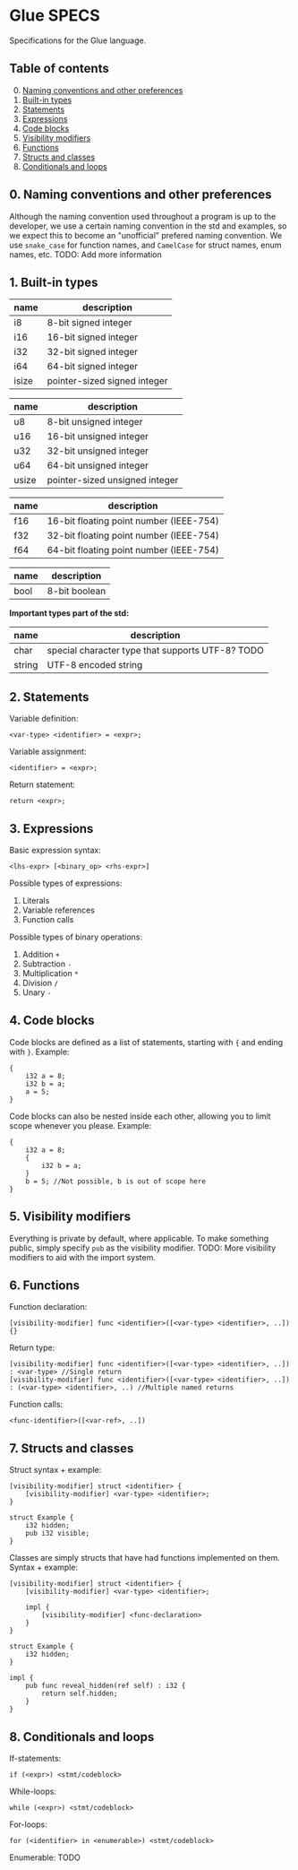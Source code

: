 # Glue SPECS
Specifications for the Glue language.

## Table of contents
0. [Naming conventions and other preferences](https://github.com/GlueLanguage/Glue/blob/main/SPECS.md#0-naming-conventions-and-other-preferences)
1. [Built-in types](https://github.com/GlueLanguage/Glue/blob/main/SPECS.md#1-built-in-types)
2. [Statements](https://github.com/GlueLanguage/Glue/blob/main/SPECS.md#2-statements)
3. [Expressions](https://github.com/GlueLanguage/Glue/blob/main/SPECS.md#3-expressions)
4. [Code blocks](https://github.com/GlueLanguage/Glue/blob/main/SPECS.md#4-code-blocks)
5. [Visibility modifiers](https://github.com/GlueLanguage/Glue/blob/main/SPECS.md#5-visibility-modifiers)
6. [Functions](https://github.com/GlueLanguage/Glue/blob/main/SPECS.md#6-functions)
7. [Structs and classes](https://github.com/GlueLanguage/Glue/blob/main/SPECS.md#7-structs-and-classes)
8. [Conditionals and loops](https://github.com/GlueLanguage/Glue/blob/main/SPECS.md#8-conditionals-and-loops)

## 0. Naming conventions and other preferences
Although the naming convention used throughout a program is up to the developer, we use a certain naming convention in the std and examples, so we expect this to become an "unofficial" prefered naming convention. We use `snake_case` for function names, and `CamelCase` for struct names, enum names, etc.
TODO: Add more information

## 1. Built-in types
name | description
-----|--------------
i8     | 8-bit signed integer
i16    | 16-bit signed integer
i32    | 32-bit signed integer
i64    | 64-bit signed integer
isize  | pointer-sized signed integer

name | description
-----|--------------
u8     | 8-bit unsigned integer
u16    | 16-bit unsigned integer
u32    | 32-bit unsigned integer
u64    | 64-bit unsigned integer
usize  | pointer-sized unsigned integer

name | description
-----|--------------
f16 | 16-bit floating point number (IEEE-754)
f32 | 32-bit floating point number (IEEE-754)
f64 | 64-bit floating point number (IEEE-754)

name | description
-----|--------------
bool | 8-bit boolean

**Important types part of the std:**

name | description
-----|--------------
char   | special character type that supports UTF-8? TODO
string | UTF-8 encoded string

## 2. Statements
Variable definition:
```
<var-type> <identifier> = <expr>;
```

Variable assignment:
```
<identifier> = <expr>;
```

Return statement:
```glue
return <expr>;
```

## 3. Expressions
Basic expression syntax:
```
<lhs-expr> [<binary_op> <rhs-expr>]
```

Possible types of expressions:
1. Literals
2. Variable references
3. Function calls

Possible types of binary operations:
1. Addition `+`
2. Subtraction `-`
3. Multiplication `*`
4. Division `/`
5. Unary `-`

## 4. Code blocks
Code blocks are defined as a list of statements, starting with `{` and ending with `}`.
Example:
```glue
{
	i32 a = 8;
	i32 b = a;
	a = 5;
}
```

Code blocks can also be nested inside each other, allowing you to limit scope whenever you please.
Example:
```glue
{
	i32 a = 8;
	{
		i32 b = a;
	}
	b = 5; //Not possible, b is out of scope here
}
```

## 5. Visibility modifiers
Everything is private by default, where applicable.
To make something public, simply specify `pub` as the visibility modifier.
TODO: More visibility modifiers to aid with the import system.

## 6. Functions
Function declaration:
```
[visibility-modifier] func <identifier>([<var-type> <identifier>, ..]) {}
```
Return type:
```
[visibility-modifier] func <identifier>([<var-type> <identifier>, ..]) : <var-type> //Single return
[visibility-modifier] func <identifier>([<var-type> <identifier>, ..]) : (<var-type> <identifier>, ..) //Multiple named returns
```

Function calls:
```
<func-identifier>([<var-ref>, ..])
```

## 7. Structs and classes
Struct syntax + example:
```
[visibility-modifier] struct <identifier> {
	[visibility-modifier] <var-type> <identifier>;
}
```

```glue
struct Example {
	i32 hidden;
	pub i32 visible;
}
```

Classes are simply structs that have had functions implemented on them. Syntax + example:
```
[visibility-modifier] struct <identifier> {
	[visibility-modifier] <var-type> <identifier>;

	impl {
		[visibility-modifier] <func-declaration>
	}
}
```

```glue
struct Example {
	i32 hidden;
}

impl {
	pub func reveal_hidden(ref self) : i32 {
		return self.hidden;
	}
}
```

## 8. Conditionals and loops
If-statements:
```
if (<expr>) <stmt/codeblock>
```

While-loops:
```
while (<expr>) <stmt/codeblock>
```

For-loops:
```
for (<identifier> in <enumerable>) <stmt/codeblock>
```

Enumerable: TODO
